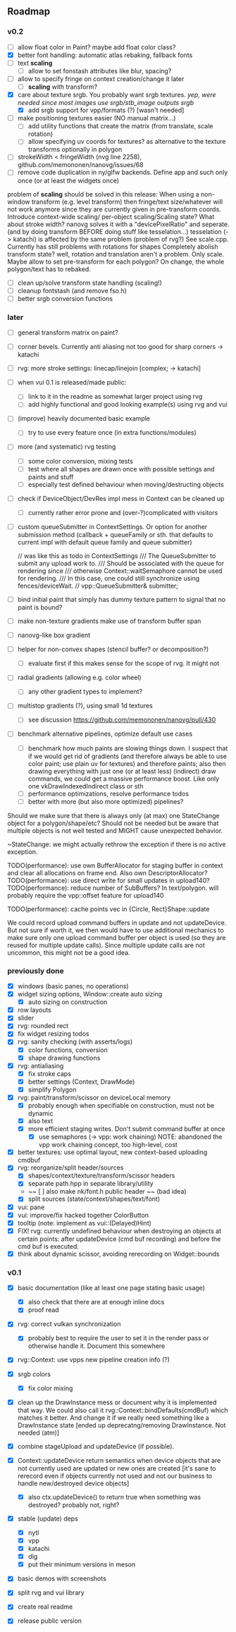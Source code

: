 ## Roadmap

### v0.2

- [ ] allow float color in Paint? maybe add float color class?
- [x] better font handling: automatic atlas rebaking, fallback fonts
- [ ] text __scaling__
	- [ ] allow to set fonstash attributes like blur, spacing?
- [ ] allow to specify fringe on context creation/change it later
	- [ ] __scaling__ with transform?
- [x] care about texture srgb. You probably want srgb textures.
      _yep, were needed since most images use srgb/stb_image outputs srgb_
	- [x] add srgb support for vpp/formats (?) [wasn't needed]
- [ ] make positioning textures easier (NO manual matrix...)
	- [ ] add utility functions that create the matrix (from translate,
	      scale rotation)
	- [ ] allow specifying uv coords for textures?
		  as alternative to the texture transforms
		  optionally in polygon
- [ ] strokeWidth < fringeWidth (nvg line 2258), github.com/memononen/nanovg/issues/68
- [ ] remove code duplication in ny/glfw backends. Define app and such
      only once (or at least the widgets once)

problem of __scaling__ should be solved in this release:
	When using a non-window transform (e.g. level transform) then
	fringe/text size/whatever will not work anymore since they are currently
	given in pre-transform coords. Introduce context-wide scaling/
	per-object scaling/Scaling state? What about stroke width?
	nanovg solves it with a "devicePixelRatio" and seperate.
	(and by doing transform BEFORE doing stuff like tesselation...)
	tesselation (-> katachi) is affected by the same problem (problem
	of rvg?)
	See scale.cpp. Currently has still problems with rotations for shapes
Completely abolish transform state?
	well, rotation and translation aren't a problem. Only scale.
	Maybe allow to set pre-transform for each polygon? On change,
	the whole polygon/text has to rebaked.

- [ ] clean up/solve transform state handling (scaling!)
- [ ] cleanup fontstash (and remove fso.h)
- [ ] better srgb conversion functions

### later

- [ ] general transform matrix on paint?
- [ ] corner bevels. Currently anti aliasing not too good for sharp corners
      -> katachi
- [ ] rvg: more stroke settings: linecap/linejoin [complex; -> katachi]
- [ ] when vui 0.1 is released/made public:
	- [ ] link to it in the readme as somewhat larger project using rvg
	- [ ] add highly functional and good looking example(s) using rvg and vui

- [ ] (improve) heavily documented basic example
	- [ ] try to use every feature once (in extra functions/modules)
- [ ] more (and systematic) rvg testing
	- [ ] some color conversion, mixing tests
	- [ ] test where all shapes are drawn once with possible settings
	      and paints and stuff
	- [ ] especially test defined behaviour when moving/destructing
	      objects
- [ ] check if DeviceObject/DevRes impl mess in Context can be cleaned up
	- [ ] currently rather error prone and (over-?)complicated with visitors
- [ ] custom queueSubmitter in ContextSettings. Or option for another
      submission method (callback + queueFamily or sth. that defaults
	  to current impl with default queue family and queue submitter)

	// was like this as todo in ContextSettings
	/// The QueueSubmitter to submit any upload work to.
	/// Should be associated with the queue for rendering since
	/// otherwise Context::waitSemaphore cannot be used for rendering.
	/// In this case, one could still synchronize using fences/deviceWait.
	// vpp::QueueSubmitter& submitter;
- [ ] bind initial paint that simply has dummy texture pattern to signal
      that no paint is bound?
- [ ] make non-texture gradients make use of transform buffer span
- [ ] nanovg-like box gradient
- [ ] helper for non-convex shapes (stencil buffer? or decomposition?)
	- [ ] evaluate first if this makes sense for the scope of rvg. It might not
- [ ] radial gradients (allowing e.g. color wheel)
	- [ ] any other gradient types to implement?
- [ ] multistop gradients (?), using small 1d textures
	- [ ] see discussion https://github.com/memononen/nanovg/pull/430
- [ ] benchmark alternative pipelines, optimize default use cases
	- [ ] benchmark how much paints are slowing things down. I suspect
        that if we would get rid of gradients (and therefore always
		be able to use color paint; use plain uv for textures) and
		therefore paints; also then drawing everything with just one
		(or at least less) (indirect) draw commands, we could get
		a massive performance boost. Like only one vkDrawIndexedIndirect
		class or sth
  - [ ] performance optimizations, resolve performance todos
  - [ ] better with more (but also more optimized) pipelines?

Should we make sure that there is always only (at max) one StateChange
object for a polygon/shape/etc? Should not be needed but be
aware that multiple objects is not well tested and MIGHT
cause unexpected behavior.

~StateChange: we might actually rethrow the exception if there
is no active exception.

TODO(performance): use own BufferAllocator for staging buffer in context
  and clear all allocations on frame end. Also own DescriptorAllocator?
TODO(performance): use direct write for small updates in upload140?
TODO(performance): reduce number of SubBuffers? In text/polygon.
  will probably require the vpp::offset feature for upload140

TODO(performance): cache points vec in {Circle, Rect}Shape::update


We could record upload command buffers in update and not updateDevice.
But not sure if worth it, we then would have to use additional
mechanics to make sure only one upload command buffer per object
is used (so they are reused for multiple update calls).
Since multiple update calls are not uncommon, this might
not be a good idea.

### previously done

- [x] windows (basic panes, no operations)
- [x] widget sizing options, Window::create auto sizing
  - [x] auto sizing on construction
- [x] row layouts
- [x] slider
- [x] rvg: rounded rect
- [x] fix widget resizing todos
- [x] rvg: sanity checking (with asserts/logs)
  - [x] color functions, conversion
  - [x] shape drawing functions
- [x] rvg: antialiasing
  - [x] fix stroke caps
  - [x] better settings (Context, DrawMode)
  - [x] simplify Polygon
- [x] rvg: paint/transform/scissor on deviceLocal memory
  - [x] probably enough when specifiable on construction, must not be dynamic
  - [x] also text
  - [x] more efficient staging writes. Don't submit command buffer at once
    - [x] use semaphores (-> vpp: work chaining)
	      NOTE: abandoned the vpp work chaining concept, too high-level, cost
- [x] better textures: use optimal layout, new context-based uploading cmdbuf
- [x] rvg: reorganize/split header/sources
  - [x] shapes/context/texture/transform/scissor headers
  - [x] separate path.hpp in separate library/utility
  - ~~ [ ] also make nk/font.h public header ~~ (bad idea)
  - [x] split sources (state/context/shapes/text/font)
- [x] vui: pane
- [x] vui: improve/fix hacked together ColorButton
- [x] tooltip (note: implement as vui::(Delayed)Hint)
- [x] FIX! rvg: currently undefined behaviour when destroying an objects at
	certain points: after updateDevice (cmd buf recording) and before
	the cmd buf is executed.
- [x] think about dynamic scissor, avoiding rerecording on Widget::bounds

### v0.1

- [x] basic documentation (like at least one page stating basic usage)
  - [x] also check that there are at enough inline docs
  - [x] proof read
- [x] rvg: correct vulkan synchronization
  - [x] probably best to require the user to set it in the render pass or
        otherwise handle it. Document this somewhere
- [x] rvg::Context: use vpps new pipeline creation info (?)
- [x] srgb colors
	- [x] fix color mixing
- [x] clean up the DrawInstance mess
      or document why it is implemented that way.
	  We could also call it rvg::Context::bindDefaults(cmdBuf) which
	  matches it better. And change it if we really need something
	  like a DrawInstance state
	  [ended up deprecatng/removing DrawInstance. Not needed (atm)]
- [x] combine stageUpload and updateDevice (if possible).
- [x] Context::updateDevice return semantics when device objects that are not
      currently used are updated or new ones are created
	  [it's sane to rerecord even if objects currently not used and not
	   our business to handle new/destroyed device objects]
	- [x] also ctx.updateDevice() to return true when something was destroyed?
		  probably not, right?
- [x] stable (update) deps
	- [x] nytl
	- [x] vpp
	- [x] katachi
	- [x] dlg
	- [x] put their minimum versions in meson
- [x] basic demos with screenshots
- [x] split rvg and vui library
- [x] create real readme
- [x] release public version

